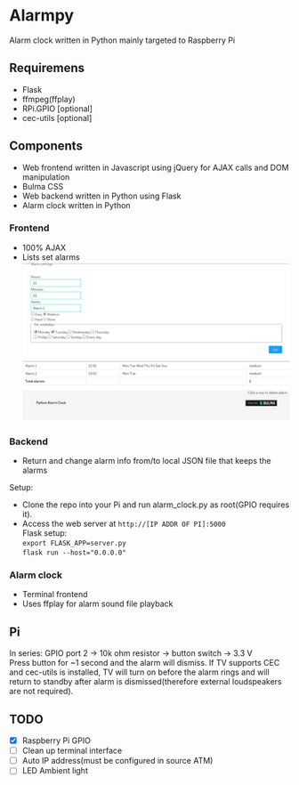 # Alarmpy
Alarm clock written in Python mainly targeted to Raspberry Pi
## Requiremens
* Flask
* ffmpeg(ffplay)
* RPi.GPIO [optional]
* cec-utils [optional]

## Components
* Web frontend written in Javascript using jQuery for AJAX calls and DOM manipulation
* Bulma CSS
* Web backend written in Python using Flask
* Alarm clock written in Python

### Frontend
* 100% AJAX
* Lists set alarms  
![frontend](https://github.com/jaxke/alarmpi/blob/master/Screenshot%20from%202018-05-15%2012-57-10.png)

### Backend
* Return and change alarm info from/to local JSON file that keeps the alarms  

Setup:  
* Clone the repo into your Pi and run alarm_clock.py as root(GPIO requires it).  
* Access the web server at ```http://[IP ADDR OF PI]:5000```  
Flask setup:  
```export FLASK_APP=server.py```  
```flask run --host="0.0.0.0"```  

### Alarm clock
* Terminal frontend
* Uses ffplay for alarm sound file playback

## Pi
In series: GPIO port 2 -> 10k ohm resistor -> button switch -> 3.3 V  
Press button for ~1 second and the alarm will dismiss.
If TV supports CEC and cec-utils is installed, TV will turn on before the alarm rings and will return to standby after alarm is dismissed(therefore external loudspeakers are not required).

## TODO
- [x] Raspberry Pi GPIO  
- [ ] Clean up terminal interface  
- [ ] Auto IP address(must be configured in source ATM)  
- [ ] LED Ambient light
